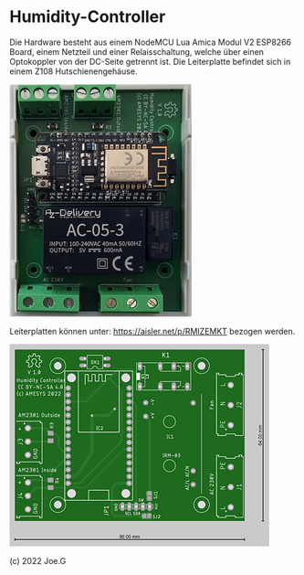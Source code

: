# Humidity-Controller
Die Hardware besteht aus einem NodeMCU Lua Amica Modul V2 ESP8266 Board, einem Netzteil und einer Relaisschaltung, welche über einen Optokoppler von der DC-Seite getrennt ist. Die Leiterplatte befindet sich in einem Z108 Hutschienengehäuse.  

![Hardware](https://github.com/Feinmechaniker/Humidity/blob/main/06%20Website/device.jpg)

Leiterplatten können unter:
https://aisler.net/p/RMIZEMKT
bezogen werden.

![Board](https://github.com/Feinmechaniker/Humidity/blob/main/06%20Website/board.jpg)

(c) 2022 Joe.G
